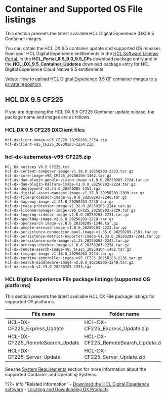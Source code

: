 # Container and Supported OS File listings

This section presents the latest available HCL Digital Experience (DX) 9.5 Container images. 

You can obtain the HCL DX 9.5 container update and supported OS releases from your HCL Digital Experience entitlements in the [HCL Software License Portal](https://hclsoftware.flexnetoperations.com/flexnet/operationsportal/logon.do), in the **HCL_Portal_8.5_9.0_9.5_CFs** download package entry and in the **HCL_DX_9.5_Container_Updates** download package entry for HCL Digital Experience Cloud Native 9.5 entitlements.

Video: [How to upload HCL Digital Experience 9.5 CF container images to a private repository](https://youtu.be/XJONRdpgCuo)

## HCL DX 9.5 CF225

If you are deploying the HCL DX 9.5 CF225 Container update release, the package name and images are as follows.

### HCL DX 9.5 CF225 DXClient files

```shell
hcl-dxclient-image-v95_CF225_20250203-2254.zip
hcl-dxclient-v95_CF225_20250203-2254.zip
```

### hcl-dx-kubernetes-v95-CF225.zip

```shell
HCL DX notices V9.5 CF225.txt
hcl-dx-content-composer-image-v1.38.0_20250203-2223.tar.gz
hcl-dx-core-image-v95_CF225_20250204-1402.tar.gz
hcl-dx-dam-plugin-google-vision-image-v1.0.0_20250203-2224.tar.gz
hcl-dx-dam-plugin-kaltura-image-v1.0.0_20250203-2224.tar.gz
hcl-dx-deployment-v2.34.0_20250205-1351.tgz
hcl-dx-digital-asset-manager-image-v1.37.0_20250203-2300.tar.gz
hcl-dx-file-processor-image-v2.0.0_20250203-2240.tar.gz
hcl-dx-haproxy-image-v1.21.0_20250203-2240.tar.gz
hcl-dx-image-processor-image-v1.38.0_20250203-2244.tar.gz
hcl-dx-license-manager-image-v95_CF225_20250203-2229.tar.gz
hcl-dx-logging-sidecar-image-v1.0.0_20250203-2231.tar.gz
hcl-dx-openldap-image-v2.6.8_20250203-2228.tar.gz
hcl-dx-opensearch-image-v2.0.0_20250205-1249.tar.gz
hcl-dx-people-service-image-v1.0.0_20250203-2223.tar.gz
hcl-dx-persistence-connection-pool-image-v1.35.0_20250203-2301.tar.gz
hcl-dx-persistence-metrics-exporter-image-v1.33.0_20250203-2241.tar.gz
hcl-dx-persistence-node-image-v1.25_20250203-2242.tar.gz
hcl-dx-prereqs-checker-image-v1.0.0_20250203-2234.tar.gz
hcl-dx-remote-search-image-v95_CF225_20250204-1402.tar.gz
hcl-dx-ringapi-image-v1.38.0_20250203-2244.tar.gz
hcl-dx-runtime-controller-image-v95_CF225_20250203-2236.tar.gz
hcl-dx-search-middleware-image-v2.0.0_20250205-1249.tar.gz
hcl-dx-search-v2.23.0_20250205-1353.tgz
```

### HCL Digital Experience File package listings (supported OS platforms)

This section presents the latest available HCL DX File package listings for supported OS platforms.

|File name| Folder name|
|---------|------------|
|HCL-DX-CF225_Express_Update|HCL-DX-CF225_Express_Update.zip|
|HCL-DX-CF225_RemoteSearch_Update|HCL-DX-CF225_RemoteSearch_Update.zip|
|HCL-DX-CF225_Server_Update|HCL-DX-CF225_Server_Update.zip|

See the [System Requirements](../../../get_started/system_requirements/index.md) section for more information about the supported Container and Operating Systems.

<!--

## HCL DX 9.5 CF224

If you are deploying the HCL DX 9.5 CF224 Container update release, the package name and images are as follows.

### HCL DX 9.5 CF224 DXClient files

```shell
hcl-dxclient-image-v95_CF224_20241210-2301.zip
hcl-dxclient-v95_CF224_20241210-2304.zip
```

### hcl-dx-kubernetes-v95-CF224.zip

```shell
HCL DX notices V9.5 CF224.txt
hcl-dx-content-composer-image-v1.37.0_20241210-2230.tar.gz
hcl-dx-core-image-v95_CF224_20241210-2319.tar.gz
hcl-dx-dam-plugin-google-vision-image-v1.0.0_20241210-2232.tar.gz
hcl-dx-dam-plugin-kaltura-image-v1.0.0_20241210-2231.tar.gz
hcl-dx-deployment-v2.33.0_20241216-1627.tgz
hcl-dx-digital-asset-manager-image-v1.36.0_20241210-2303.tar.gz
hcl-dx-file-processor-image-v2.0.0_20241210-2249.tar.gz
hcl-dx-haproxy-image-v1.20.0_20241210-2256.tar.gz
hcl-dx-image-processor-image-v1.37.0_20241210-2258.tar.gz
hcl-dx-license-manager-image-v95_CF224_20241210-2237.tar.gz
hcl-dx-logging-sidecar-image-v1.0.0_20241210-2238.tar.gz
hcl-dx-openldap-image-v1.2.0_20241210-2237.tar.gz
hcl-dx-opensearch-image-v2.0.0_20241213-1938.tar.gz
hcl-dx-persistence-connection-pool-image-v1.34.0_20241210-2254.tar.gz
hcl-dx-persistence-metrics-exporter-image-v1.32.0_20241210-2253.tar.gz
hcl-dx-persistence-node-image-v1.24_20241210-2252.tar.gz
hcl-dx-prereqs-checker-image-v1.0.0_20241210-2243.tar.gz
hcl-dx-remote-search-image-v95_CF224_20241210-2319.tar.gz
hcl-dx-ringapi-image-v1.37.0_20241210-2252.tar.gz
hcl-dx-runtime-controller-image-v95_CF224_20241210-2243.tar.gz
hcl-dx-search-middleware-image-v2.0.0_20241213-1938.tar.gz
hcl-dx-search-v2.22.3_20241216-1628.tgz
```

### HCL Digital Experience File package listings (supported OS platforms)

This section presents the latest available HCL DX File package listings for supported OS platforms.

|File name| Folder name|
|---------|------------|
|HCL-DX-CF224_Express_Update|HCL-DX-CF224_Express_Update.zip|
|HCL-DX-CF224_RemoteSearch_Update|HCL-DX-CF224_RemoteSearch_Update.zip|
|HCL-DX-CF224_Server_Update|HCL-DX-CF224_Server_Update.zip|

See the [System Requirements](../../../get_started/system_requirements/index.md) section for more information about the supported Container and Operating Systems.

<!--
## HCL DX 9.5 CF223

If you are deploying the HCL DX 9.5 CF223 Container update release, the package name and images are as follows.

### HCL DX 9.5 CF223 DXClient files

```shell
hcl-dxclient-image-v95_CF223_20240925-1921.zip
hcl-dxclient-v95_CF223_20240925-1921.zip
```

### hcl-dx-kubernetes-v95-CF223.zip

```shell
HCL DX notices V9.5 CF223.txt
hcl-dx-content-composer-image-v1.36.0_20240925-1856.tar.gz
hcl-dx-core-image-v95_CF223_20240925-1928.tar.gz
hcl-dx-dam-plugin-google-vision-image-v1.0.0_20240925-1857.tar.gz
hcl-dx-dam-plugin-kaltura-image-v1.0.0_20240925-1858.tar.gz
hcl-dx-deployment-v2.32.1_20240926-1415.tgz
hcl-dx-digital-asset-manager-image-v1.35.0_20240925-1915.tar.gz
hcl-dx-file-processor-image-v95_CF223_20240925-1912.tar.gz
hcl-dx-haproxy-image-v1.19.0_20240925-1915.tar.gz
hcl-dx-image-processor-image-v1.36.0_20240925-1909.tar.gz
hcl-dx-license-manager-image-v95_CF223_20240925-1902.tar.gz
hcl-dx-logging-sidecar-image-v1.0.0_20240925-1904.tar.gz
hcl-dx-openldap-image-v1.2.0_20240925-1901.tar.gz
hcl-dx-opensearch-image-v95_CF223_20240925-1904.tar.gz
hcl-dx-persistence-connection-pool-image-v1.33.0_20240925-1908.tar.gz
hcl-dx-persistence-metrics-exporter-image-v1.31.0_20240925-1908.tar.gz
hcl-dx-persistence-node-image-v1.23_20240925-1907.tar.gz
hcl-dx-prereqs-checker-image-v1.0.0_20240925-1904.tar.gz
hcl-dx-remote-search-image-v95_CF223_20240925-1928.tar.gz
hcl-dx-ringapi-image-v1.36.0_20240925-1909.tar.gz
hcl-dx-runtime-controller-image-v95_CF223_20240925-1904.tar.gz
hcl-dx-search-middleware-image-v2.0.0_20240925-0052.tar.gz
hcl-dx-search-v2.21.0_20240925-1916.tgz
```

### HCL Digital Experience File package listings (supported OS platforms)

This section presents the latest available HCL DX File package listings for supported OS platforms.

|File name| Folder name|
|---------|------------|
|HCL-DX-CF223_Express_Update|HCL-DX-CF223_Express_Update.zip|
|HCL-DX-CF223_RemoteSearch_Update|HCL-DX-CF223_RemoteSearch_Update.zip|
|HCL-DX-CF223_Server_Update|HCL-DX-CF223_Server_Update.zip|

See the [System Requirements](../../../get_started/system_requirements/index.md) section for more information about the supported Container and Operating Systems.

<!--
## HCL DX 9.5 CF222

If you are deploying the HCL DX 9.5 CF222 Container update release, the package name and images are as follows.

### HCL DX 9.5 CF222 DXClient files

```shell
hcl-dxclient-image-v95_CF222_20240814-1304.zip
hcl-dxclient-v95_CF222_20240814-1304.zip
```

### hcl-dx-kubernetes-v95-CF222.zip

```shell
HCL DX notices V9.5 CF222.txt
hcl-dx-content-composer-image-v1.35.0_20240814-1243.tar.gz
hcl-dx-core-image-v95_CF222_20240814-1259.tar.gz
hcl-dx-dam-plugin-google-vision-image-v1.0.0_20240814-1244.tar.gz
hcl-dx-dam-plugin-kaltura-image-v1.0.0_20240814-1244.tar.gz
hcl-dx-deployment-v2.31.0_20240815-1439.tgz
hcl-dx-digital-asset-manager-image-v1.34.0_20240814-1301.tar.gz
hcl-dx-haproxy-image-v1.18.0_20240814-1253.tar.gz
hcl-dx-image-processor-image-v1.35.0_20240814-1257.tar.gz
hcl-dx-license-manager-image-v95_CF222_20240814-1248.tar.gz
hcl-dx-logging-sidecar-image-v1.0.0_20240814-1248.tar.gz
hcl-dx-openldap-image-v1.2.0_20240814-1243.tar.gz
hcl-dx-opensearch-image-v95_CF222_20240814-1248.tar.gz
hcl-dx-persistence-connection-pool-image-v1.32.0_20240814-1254.tar.gz
hcl-dx-persistence-metrics-exporter-image-v1.30.0_20240814-1253.tar.gz
hcl-dx-persistence-node-image-v1.22_20240814-1253.tar.gz
hcl-dx-prereqs-checker-image-v1.0.0_20240814-1248.tar.gz
hcl-dx-remote-search-image-v95_CF222_20240814-1259.tar.gz
hcl-dx-ringapi-image-v1.35.0_20240814-1255.tar.gz
hcl-dx-runtime-controller-image-v95_CF222_20240814-1251.tar.gz
hcl-dx-search-middleware-image-v2.0.0_20240812-1317.tar.gz
hcl-dx-search-v2.20.0_20240814-1253.tgz
```

### HCL Digital Experience File package listings (supported OS platforms)

This section presents the latest available HCL DX File package listings for supported OS platforms.

|File name| Folder name|
|---------|------------|
|HCL-DX-CF222_Express_Update|HCL-DX-CF222_Express_Update.zip|
|HCL-DX-CF222_RemoteSearch_Update|HCL-DX-CF222_RemoteSearch_Update.zip|
|HCL-DX-CF222_Server_Update|HCL-DX-CF222_Server_Update.zip|

See the [System Requirements](../../../get_started/system_requirements/index.md) section for more information about the supported Container and Operating Systems.


## HCL DX 9.5 CF221

If you are deploying the HCL DX 9.5 CF221 Container update release, the package name and images are as follows.

### HCL DX 9.5 CF221 DXClient files

```shell
hcl-dxclient-image-v95_CF221_20240708-2022.zip
hcl-dxclient-v95_CF221_20240708-2022.zip
```

### hcl-dx-kubernetes-v95-CF221.zip

```shell
HCL DX notices V9.5 CF221.txt
hcl-dx-content-composer-image-v1.34.0_20240708-1954.tar.gz
hcl-dx-core-image-v95_CF221_20240708-2145.tar.gz
hcl-dx-dam-plugin-google-vision-image-v1.0.0_20240708-1954.tar.gz
hcl-dx-dam-plugin-kaltura-image-v1.0.0_20240708-1950.tar.gz
hcl-dx-deployment-v2.30.0_20240709-2027.tgz
hcl-dx-digital-asset-manager-image-v1.33.0_20240708-2012.tar.gz
hcl-dx-haproxy-image-v1.17.0_20240708-2007.tar.gz
hcl-dx-image-processor-image-v1.34.0_20240708-2015.tar.gz
hcl-dx-license-manager-image-v95_CF221_20240708-1955.tar.gz
hcl-dx-logging-sidecar-image-v1.0.0_20240708-1957.tar.gz
hcl-dx-openldap-image-v1.2.0_20240708-1954.tar.gz
hcl-dx-opensearch-image-v95_CF221_20240708-1958.tar.gz
hcl-dx-persistence-connection-pool-image-v1.31.0_20240708-2006.tar.gz
hcl-dx-persistence-metrics-exporter-image-v1.29.0_20240708-2013.tar.gz
hcl-dx-persistence-node-image-v1.21_20240708-2004.tar.gz
hcl-dx-prereqs-checker-image-v1.0.0_20240708-2010.tar.gz
hcl-dx-remote-search-image-v95_CF221_20240708-2145.tar.gz
hcl-dx-ringapi-image-v1.34.0_20240708-2002.tar.gz
hcl-dx-runtime-controller-image-v95_CF221_20240708-2006.tar.gz
hcl-dx-search-middleware-image-v2.0.0_20240708-0052.tar.gz
hcl-dx-search-v2.19.0_20240708-2015.tgz
```

### HCL Digital Experience File package listings (supported OS platforms)

This section presents the latest available HCL DX File package listings for supported OS platforms.

|File name| Folder name|
|---------|------------|
|HCL-DX-CF221_Express_Update|HCL-DX-CF221_Express_Update.zip|
|HCL-DX-CF221_RemoteSearch_Update|HCL-DX-CF221_RemoteSearch_Update.zip|
|HCL-DX-CF221_Server_Update|HCL-DX-CF221_Server_Update.zip|

See the [System Requirements](../../../get_started/system_requirements/index.md) section for more information about the supported Container and Operating Systems.

## HCL DX 9.5 CF220

If you are deploying the HCL DX 9.5 CF220 Container update release, the package name and images are as follows.

### HCL DX 9.5 CF220 DXClient files

```shell
hcl-dxclient-image-v95_CF220_20240522-1932.zip
hcl-dxclient-v95_CF220_20240522-1932.zip
```

### hcl-dx-kubernetes-v95-CF220.zip

```shell
HCL DX notices V9.5 CF220.txt
hcl-dx-content-composer-image-v1.33.0_20240522-1908.tar.gz
hcl-dx-core-image-v95_CF220_20240522-1918.tar.gz
hcl-dx-dam-plugin-google-vision-image-v1.0.0_20240522-1910.tar.gz
hcl-dx-dam-plugin-kaltura-image-v1.0.0_20240522-1910.tar.gz
hcl-dx-deployment-v2.29.0_20240524-1235.tgz
hcl-dx-digital-asset-manager-image-v1.32.0_20240522-1929.tar.gz
hcl-dx-haproxy-image-v1.16.0_20240522-1924.tar.gz
hcl-dx-image-processor-image-v1.33.0_20240522-1923.tar.gz
hcl-dx-license-manager-image-v95_CF220_20240522-1913.tar.gz
hcl-dx-logging-sidecar-image-v1.0.0_20240522-1914.tar.gz
hcl-dx-openldap-image-v1.2.0_20240522-1908.tar.gz
hcl-dx-opensearch-image-v95_CF220_20240522-1914.tar.gz
hcl-dx-persistence-connection-pool-image-v1.29.0_20240521-2135.tar.gz
hcl-dx-persistence-metrics-exporter-image-v1.28.0_20240522-1921.tar.gz
hcl-dx-persistence-node-image-v1.20_20240522-1917.tar.gz
hcl-dx-prereqs-checker-image-v1.0.0_20240522-1914.tar.gz
hcl-dx-remote-search-image-v95_CF220_20240522-1918.tar.gz
hcl-dx-ringapi-image-v1.33.0_20240522-1919.tar.gz
hcl-dx-runtime-controller-image-v95_CF220_20240522-1915.tar.gz
hcl-dx-search-middleware-image-v2.0.0_20240521-1546.tar.gz
hcl-dx-search-v2.18.0_20240522-1923.tgz
```

### HCL Digital Experience File package listings (supported OS platforms)

This section presents the latest available HCL DX File package listings for supported OS platforms.

|File name| Folder name|
|---------|------------|
|HCL-DX-CF220_Express_Update|HCL-DX-CF220_Express_Update.zip|
|HCL-DX-CF220_RemoteSearch_Update|HCL-DX-CF220_RemoteSearch_Update.zip|
|HCL-DX-CF220_Server_Update|HCL-DX-CF220_Server_Update.zip|

See the [System Requirements](../../../get_started/system_requirements/index.md) section for more information about the supported Container and Operating Systems.


## HCL DX 9.5 CF219

If you are deploying the HCL DX 9.5 CF219 Container update release, the package name and images are as follows.

### HCL DX 9.5 CF219 DXClient files

```shell
hcl-dxclient-image-v95_CF219_20240409-1537.zip
hcl-dxclient-v95_CF219_20240409-1537.zip
```

### hcl-dx-kubernetes-v95-CF219.zip

```shell
HCL DX notices V9.5 CF219.txt
hcl-dx-content-composer-image-v1.32.0_20240409-1514.tar.gz
hcl-dx-core-image-v95_CF219_20240409-1535.tar.gz
hcl-dx-dam-plugin-google-vision-image-v0.1.0_20240409-1516.tar.gz
hcl-dx-dam-plugin-kaltura-image-v0.1.0_20240409-1521.tar.gz
hcl-dx-deployment-v2.28.0_20240411-1703.tgz
hcl-dx-digital-asset-manager-image-v1.31.0_20240409-1541.tar.gz
hcl-dx-haproxy-image-v1.15.0_20240409-1529.tar.gz
hcl-dx-image-processor-image-v1.32.0_20240409-1533.tar.gz
hcl-dx-license-manager-image-v95_CF219_20240409-1524.tar.gz
hcl-dx-logging-sidecar-image-v1.0.0_20240409-1526.tar.gz
hcl-dx-openldap-image-v1.2.0_20240409-1522.tar.gz
hcl-dx-persistence-connection-pool-image-v1.29.0_20240409-2135.tar.gz
hcl-dx-persistence-metrics-exporter-image-v1.27.0_20240409-2135.tar.gz
hcl-dx-persistence-node-image-v1.19_20240409-2133.tar.gz
hcl-dx-prereqs-checker-image-v1.0.0_20240409-1526.tar.gz
hcl-dx-remote-search-image-v95_CF219_20240409-1535.tar.gz
hcl-dx-ringapi-image-v1.32.0_20240409-1539.tar.gz
hcl-dx-runtime-controller-image-v95_CF219_20240409-1526.tar.gz
```

### HCL Digital Experience File package listings (supported OS platforms)

This section presents the latest available HCL DX File package listings for supported OS platforms.

|File name| Folder name|
|---------|------------|
|HCL-DX-CF219_Express_Update|HCL-DX-CF219_Express_Update.zip|
|HCL-DX-CF219_RemoteSearch_Update|HCL-DX-CF219_RemoteSearch_Update.zip|
|HCL-DX-CF219_Server_Update|HCL-DX-CF219_Server_Update.zip|

See the [System Requirements](../../../get_started/system_requirements/index.md) section for more information about the supported Container and Operating Systems.

## HCL DX 9.5 CF218

If you are deploying the HCL DX 9.5 CF218 Container update release, the package name and images are as follows.

### HCL DX 9.5 CF218 DXClient files

```shell
hcl-dxclient-image-v95_CF218_20240226-1633.zip
hcl-dxclient-v95_CF218_20240226-1633.zip
```

### hcl-dx-kubernetes-v95-CF218.zip

```shell
HCL DX notices V9.5 CF218.txt
hcl-dx-content-composer-image-v1.31.0_20240226-1612.tar.gz
hcl-dx-core-image-v95_CF218_20240226-1632.tar.gz
hcl-dx-dam-plugin-google-vision-image-v0.1.0_20240226-1613.tar.gz
hcl-dx-dam-plugin-kaltura-image-v0.1.0_20240226-1613.tar.gz
hcl-dx-deployment-v2.27.0_20240227-0112.tgz
hcl-dx-digital-asset-manager-image-v1.30.0_20240226-1629.tar.gz
hcl-dx-experience-api-sample-ui-v0.2.0.20240226-1618.zip
hcl-dx-haproxy-image-v1.14.0_20240226-1619.tar.gz
hcl-dx-image-processor-image-v1.31.0_20240226-1623.tar.gz
hcl-dx-license-manager-image-v95_CF218_20240226-1617.tar.gz
hcl-dx-logging-sidecar-image-v1.0.0_20240226-1618.tar.gz
hcl-dx-openldap-image-v1.2.0_20240226-1613.tar.gz
hcl-dx-persistence-connection-pool-image-v1.29.0_20240227-2135.tar.gz
hcl-dx-persistence-metrics-exporter-image-v1.27.0_20240227-2135.tar.gz
hcl-dx-persistence-node-image-v1.19_20240227-2133.tar.gz
hcl-dx-prereqs-checker-image-v1.0.0_20240226-1618.tar.gz
hcl-dx-remote-search-image-v95_CF218_20240226-1632.tar.gz
hcl-dx-ringapi-image-v1.31.0_20240226-1627.tar.gz
hcl-dx-runtime-controller-image-v95_CF218_20240226-1619.tar.gz
```

### HCL Digital Experience File package listings (supported OS platforms)

This section presents the latest available HCL DX File package listings for supported OS platforms.

|File name| Folder name|
|---------|------------|
|HCL-DX-CF218_Express_Update|HCL-DX-CF218_Express_Update.zip|
|HCL-DX-CF218_RemoteSearch_Update|HCL-DX-CF218_RemoteSearch_Update.zip|
|HCL-DX-CF218_Server_Update|HCL-DX-CF218_Server_Update.zip|

See the [System Requirements](../../../get_started/system_requirements/index.md) section for more information about the supported Container and Operating Systems.



## HCL DX 9.5 CF217

If you are deploying the HCL DX 9.5 CF217 Container update release, the package name and images are as follows.

### HCL DX 9.5 CF217 DXClient files

```shell
hcl-dxclient-image-v95_CF217_20240118-0009.zip
hcl-dxclient-v95_CF217_20240118-0010.zip
```

### hcl-dx-kubernetes-v95-CF217.zip

```shell
HCL DX notices V9.5 CF217.txt
hcl-dx-content-composer-image-v1.30.0_20240117-2348.tar.gz
hcl-dx-core-image-v95_CF217_20240117-2359.tar.gz
hcl-dx-dam-plugin-google-vision-image-v0.1.0_20240117-2350.tar.gz
hcl-dx-dam-plugin-kaltura-image-v0.1.0_20240117-2349.tar.gz
hcl-dx-deployment-v2.26.0_20240123-1320.tgz
hcl-dx-digital-asset-manager-image-v1.29.0_20240118-0006.tar.gz
hcl-dx-experience-api-sample-ui-v0.2.0.20240117-2355.zip
hcl-dx-haproxy-image-v1.13.0_20240118-0002.tar.gz
hcl-dx-image-processor-image-v1.30.0_20240118-0002.tar.gz
hcl-dx-license-manager-image-v95_CF217_20240117-2354.tar.gz
hcl-dx-logging-sidecar-image-v1.0.0_20240117-2354.tar.gz
hcl-dx-openldap-image-v1.2.0_20240117-2348.tar.gz
hcl-dx-persistence-connection-pool-image-v1.29.0_20240118-2135.tar.gz
hcl-dx-persistence-metrics-exporter-image-v1.27.0_20240118-2135.tar.gz
hcl-dx-persistence-node-image-v1.19_20240118-2133.tar.gz
hcl-dx-prereqs-checker-image-v1.0.0_20240117-2354.tar.gz
hcl-dx-remote-search-image-v95_CF217_20240117-2359.tar.gz
hcl-dx-ringapi-image-v1.30.0_20240117-2357.tar.gz
hcl-dx-runtime-controller-image-v95_CF217_20240117-2354.tar.gz
```

### HCL Digital Experience File package listings (supported OS platforms)

This section presents the latest available HCL DX File package listings for supported OS platforms.

|File name| Folder name|
|---------|------------|
|HCL-DX-CF217_Express_Update|HCL-DX-CF217_Express_Update.zip|
|HCL-DX-CF217_RemoteSearch_Update|HCL-DX-CF217_RemoteSearch_Update.zip|
|HCL-DX-CF217_Server_Update|HCL-DX-CF217_Server_Update.zip|

See the [System Requirements](../../../get_started/system_requirements/index.md) section for more information about the supported Container and Operating Systems.


## HCL DX 9.5 CF216

If you are deploying the HCL DX 9.5 CF216 Container update release, the package name and images are as follows.

### HCL DX 9.5 CF216 DXClient files

```shell
hcl-dxclient-image-v95_CF216_20231114-2151.zip
hcl-dxclient-v95_CF216_20231114-2151.zip
```

### hcl-dx-kubernetes-v95-CF216.zip

```shell
HCL DX notices V9.5 CF216.txt
hcl-dx-content-composer-image-v1.29.0_20231114-2121.tar.gz
hcl-dx-core-image-v95_CF216_20231114-2130.tar.gz
hcl-dx-dam-plugin-google-vision-image-v0.1.0_20231114-2123.tar.gz
hcl-dx-dam-plugin-kaltura-image-v0.1.0_20231114-2122.tar.gz
hcl-dx-deployment-v2.25.0_20231115-1912.tgz
hcl-dx-digital-asset-manager-image-v1.28.0_20231114-2142.tar.gz
hcl-dx-experience-api-sample-ui-v0.2.0.20231114-2130.zip
hcl-dx-haproxy-image-v1.12.0_20231114-2137.tar.gz
hcl-dx-image-processor-image-v1.29.0_20231114-2136.tar.gz
hcl-dx-license-manager-image-v95_CF216_20231114-2128.tar.gz
hcl-dx-logging-sidecar-image-v1.0.0_20231114-2129.tar.gz
hcl-dx-openldap-image-v1.2.0_20231114-2128.tar.gz
hcl-dx-persistence-connection-pool-image-v1.29.0_20231114-2135.tar.gz
hcl-dx-persistence-metrics-exporter-image-v1.27.0_20231114-2135.tar.gz
hcl-dx-persistence-node-image-v1.19_20231114-2133.tar.gz
hcl-dx-prereqs-checker-image-v1.0.0_20231114-2129.tar.gz
hcl-dx-remote-search-image-v95_CF216_20231114-2130.tar.gz
hcl-dx-ringapi-image-v1.29.0_20231114-2132.tar.gz
hcl-dx-runtime-controller-image-v95_CF216_20231114-2129.tar.gz
```

### HCL Digital Experience File package listings (supported OS platforms)

|File name| Folder name|
|---------|------------|
|HCL-DX-CF216_Express_Update|HCL-DX-CF216_Express_Update.zip|
|HCL-DX-CF216_RemoteSearch_Update|HCL-DX-CF216_RemoteSearch_Update.zip|
|HCL-DX-CF216_Server_Update|HCL-DX-CF216_Server_Update.zip|


## HCL DX 9.5 CF215

If you are deploying the HCL DX 9.5 CF215 Container update release, the package name and images are as follows.

### HCL DX 9.5 CF215 DXClient files

```shell
hcl-dxclient-image-v95_CF215_20231004-1332.zip
hcl-dxclient-v95_CF215_20231004-1332.zip
```

### hcl-dx-kubernetes-v95-CF215.zip

```shell
HCL DX notices V9.5 CF215.txt
hcl-dx-content-composer-image-v1.28.0_20231004-1314.tar.gz
hcl-dx-core-image-v95_CF215_20231004-1322.tar.gz
hcl-dx-dam-plugin-google-vision-image-v0.1.0_20231004-1315.tar.gz
hcl-dx-dam-plugin-kaltura-image-v0.1.0_20231004-1315.tar.gz
hcl-dx-deployment-v2.23.1_20231004-2130.tgz
hcl-dx-digital-asset-manager-image-v1.27.0_20231004-1334.tar.gz
hcl-dx-experience-api-sample-ui-v0.2.0.20231004-1323.zip
hcl-dx-haproxy-image-v1.11.0_20231004-1321.tar.gz
hcl-dx-image-processor-image-v1.28.0_20231004-1323.tar.gz
hcl-dx-license-manager-image-v95_CF215_20231004-1319.tar.gz
hcl-dx-logging-sidecar-image-v1.0.0_20231004-1319.tar.gz
hcl-dx-openldap-image-v1.2.0_20231004-1314.tar.gz
hcl-dx-persistence-connection-pool-image-v1.28.0_20231004-1327.tar.gz
hcl-dx-persistence-metrics-exporter-image-v1.26.0_20231004-1330.tar.gz
hcl-dx-persistence-node-image-v1.18_20231004-1330.tar.gz
hcl-dx-prereqs-checker-image-v1.0.0_20231004-1320.tar.gz
hcl-dx-remote-search-image-v95_CF215_20231004-1322.tar.gz
hcl-dx-ringapi-image-v1.28.0_20231004-1325.tar.gz
hcl-dx-runtime-controller-image-v95_CF215_20231004-1320.tar.gz
```

### HCL Digital Experience File package listings (supported OS platforms)

|File name| Folder name|
|---------|------------|
|HCL-DX-CF215_Express_Update|HCL-DX-CF215_Express_Update.zip|
|HCL-DX-CF215_RemoteSearch_Update|HCL-DX-CF215_RemoteSearch_Update.zip|
|HCL-DX-CF215_Server_Update|HCL-DX-CF215_Server_Update.zip|


## HCL DX 9.5 CF214

If you are deploying the HCL DX 9.5 CF214 Container update release, the package name and images are as follows.

### HCL DX 9.5 CF214 DXClient files

```shell
hcl-dxclient-image-v95_CF214_20230814-1528.zip
hcl-dxclient-v95_CF214_20230814-1528.zip
```

### hcl-dx-kubernetes-v95-CF214.zip

```shell
HCL DX notices V9.5 CF214.txt
hcl-dx-content-composer-image-v1.27.0_20230814-1508.tar.gz
hcl-dx-core-image-v95_CF214_20230814-1518.tar.gz
hcl-dx-dam-plugin-google-vision-image-v0.1.0_20230814-1510.tar.gz
hcl-dx-dam-plugin-kaltura-image-v0.1.0_20230814-1510.tar.gz
hcl-dx-deployment-v2.22.0_20230815-1742.tgz
hcl-dx-digital-asset-manager-image-v1.26.0_20230814-1526.tar.gz
hcl-dx-experience-api-sample-ui-v0.2.0.20230814-1524.zip
hcl-dx-haproxy-image-v1.10.0_20230814-1519.tar.gz
hcl-dx-image-processor-image-v1.27.0_20230814-1520.tar.gz
hcl-dx-license-manager-image-v95_CF214_20230814-1514.tar.gz
hcl-dx-logging-sidecar-image-v1.0.0_20230814-1515.tar.gz
hcl-dx-openldap-image-v1.2.0_20230814-1513.tar.gz
hcl-dx-persistence-connection-pool-image-v1.27.0_20230814-1521.tar.gz
hcl-dx-persistence-metrics-exporter-image-v1.25.0_20230814-1521.tar.gz
hcl-dx-persistence-node-image-v1.17_20230814-1522.tar.gz
hcl-dx-prereqs-checker-image-v1.0.0_20230814-1516.tar.gz
hcl-dx-remote-search-image-v95_CF214_20230814-1518.tar.gz
hcl-dx-ringapi-image-v1.27.0_20230814-1525.tar.gz
hcl-dx-runtime-controller-image-v95_CF214_20230814-1517.tar.gz
```

### HCL Digital Experience File package listings (supported OS platforms)

|File name| Folder name|
|---------|------------|
|HCL-DX-CF214_Express_Update|HCL-DX-CF214_Express_Update.zip|
|HCL-DX-CF214_RemoteSearch_Update|HCL-DX-CF214_RemoteSearch_Update.zip|
|HCL-DX-CF214_Server_Update|HCL-DX-CF214_Server_Update.zip|


## HCL DX 9.5 CF213

If you are deploying the HCL DX 9.5 CF213 Container update release, the package name and images are as follows.

### HCL DX 9.5 CF213 DXClient files

```shell
hcl-dxclient-image-v95_CF213_20230707-1526.zip
hcl-dxclient-v95_CF213_20230707-1526.zip
```

### hcl-dx-kubernetes-v95-CF213.zip

```shell
HCL DX notices V9.5 CF213.txt
hcl-dx-content-composer-image-v1.26.0_20230707-1509.tar.gz
hcl-dx-core-image-v95_CF213_20230707-1519.tar.gz
hcl-dx-dam-plugin-google-vision-image-v0.1.0_20230707-1510.tar.gz
hcl-dx-dam-plugin-kaltura-image-v0.1.0_20230707-1510.tar.gz
hcl-dx-deployment-v2.21.0_20230710-1422.tgz
hcl-dx-digital-asset-manager-image-v1.25.0_20230707-1523.tar.gz
hcl-dx-experience-api-sample-ui-v0.2.0.20230707-1525.zip
hcl-dx-haproxy-image-v1.9.0_20230707-1517.tar.gz
hcl-dx-image-processor-image-v1.26.0_20230707-1518.tar.gz
hcl-dx-license-manager-image-v95_CF213_20230707-1514.tar.gz
hcl-dx-logging-sidecar-image-v1.0.0_20230707-1515.tar.gz
hcl-dx-openldap-image-v1.2.0_20230707-1511.tar.gz
hcl-dx-persistence-connection-pool-image-v1.26.0_20230707-1520.tar.gz
hcl-dx-persistence-metrics-exporter-image-v1.24.0_20230707-1525.tar.gz
hcl-dx-persistence-node-image-v1.16_20230707-1525.tar.gz
hcl-dx-prereqs-checker-image-v1.0.0_20230707-1515.tar.gz
hcl-dx-remote-search-image-v95_CF213_20230707-1519.tar.gz
hcl-dx-ringapi-image-v1.26.0_20230707-1527.tar.gz
hcl-dx-runtime-controller-image-v95_CF213_20230707-1515.tar.gz
```

### HCL Digital Experience File package listings (supported OS platforms)

|File name| Folder name|
|---------|------------|
|HCL-DX-CF213_Express_Update|HCL-DX-CF213_Express_Update.zip|
|HCL-DX-CF213_RemoteSearch_Update|HCL-DX-CF213_RemoteSearch_Update.zip|
|HCL-DX-CF213_Server_Update|HCL-DX-CF213_Server_Update.zip|


## HCL DX 9.5 CF212

If you are deploying the HCL DX 9.5 CF212 Container update release, the package name and images are as follows.

### HCL DX 9.5 CF212 DXClient files

```shell
hcl-dxclient-image-v95_CF212_20230525-1308.zip
hcl-dxclient-v95_CF212_20230525-1308.zip
```

### hcl-dx-kubernetes-v95-CF212.zip

```shell
HCL DX notices V9.5 CF212.txt
hcl-dx-content-composer-image-v1.25.0_20230525-1252.tar.gz
hcl-dx-core-image-v95_CF212_20230525-1253.tar.gz
hcl-dx-dam-plugin-google-vision-image-v0.1.0_20230525-1253.tar.gz
hcl-dx-dam-plugin-kaltura-image-v0.1.0_20230525-1253.tar.gz
hcl-dx-deployment-v2.20.0_20230525-2036.tgz
hcl-dx-digital-asset-manager-image-v1.24.0_20230525-1300.tar.gz
hcl-dx-experience-api-sample-ui-v0.2.0.20230525-1305.zip
hcl-dx-haproxy-image-v1.8.0_20230525-1256.tar.gz
hcl-dx-image-processor-image-v1.25.0_20230525-1257.tar.gz
hcl-dx-license-manager-image-v95_CF212_20230525-1252.tar.gz
hcl-dx-logging-sidecar-image-v1.0.0_20230525-1255.tar.gz
hcl-dx-openldap-image-v1.2.0_20230525-1252.tar.gz
hcl-dx-persistence-connection-pool-image-v1.25.0_20230525-1346.tar.gz
hcl-dx-persistence-metrics-exporter-image-v1.23.0_20230525-1306.tar.gz
hcl-dx-persistence-node-image-v1.15_20230525-1346.tar.gz
hcl-dx-prereqs-checker-image-v1.0.0_20230525-1255.tar.gz
hcl-dx-remote-search-image-v95_CF212_20230525-1253.tar.gz
hcl-dx-ringapi-image-v1.25.0_20230525-1307.tar.gz
hcl-dx-runtime-controller-image-v95_CF212_20230525-1256.tar.gz
```

### HCL Digital Experience File package listings (supported OS platforms)

|File name| Folder name|
|---------|------------|
|HCL-DX-CF212_Express_Update|HCL-DX-CF212_Express_Update.zip|
|HCL-DX-CF212_RemoteSearch_Update|HCL-DX-CF212_RemoteSearch_Update.zip|
|HCL-DX-CF212_Server_Update|HCL-DX-CF212_Server_Update.zip|


## HCL DX 9.5 CF211

If you are deploying the HCL DX 9.5 CF211 Container update release, the package name and images are as follows.

### HCL DX 9.5 CF211 DXClient files

```shell
hcl-dxclient-image-v95_CF211_20230406-1814.zip
hcl-dxclient-v95_CF211_20230406-1814.zip
```

### hcl-dx-kubernetes-v95-CF211.zip

```shell
HCL DX notices V9.5 CF211.txt
hcl-dx-content-composer-image-v1.24.0_20230406-1758.tar.gz
hcl-dx-core-image-v95_CF211_20230406-1759.tar.gz
hcl-dx-dam-plugin-google-vision-image-v0.1.0_20230406-1759.tar.gz
hcl-dx-dam-plugin-kaltura-image-v0.1.0_20230406-1759.tar.gz
hcl-dx-deployment-v2.19.0_20230410-1431.tgz
hcl-dx-digital-asset-manager-image-v1.23.0_20230406-1807.tar.gz
hcl-dx-experience-api-sample-ui-v0.2.0.20230406-1809.zip
hcl-dx-haproxy-image-v1.7.0_20230406-1804.tar.gz
hcl-dx-image-processor-image-v1.24.0_20230406-1804.tar.gz
hcl-dx-license-manager-image-v95_CF211_20230406-1758.tar.gz
hcl-dx-logging-sidecar-image-v1.0.0_20230406-1758.tar.gz
hcl-dx-openldap-image-v1.2.0_20230406-1813.tar.gz
hcl-dx-persistence-connection-pool-image-v1.24.0_20230406-1812.tar.gz
hcl-dx-persistence-metrics-exporter-image-v1.22.0_20230406-1812.tar.gz
hcl-dx-persistence-node-image-v1.14_20230406-1811.tar.gz
hcl-dx-prereqs-checker-image-v1.0.0_20230406-1800.tar.gz
hcl-dx-remote-search-image-v95_CF211_20230406-1759.tar.gz
hcl-dx-ringapi-image-v1.24.0_20230406-1810.tar.gz
hcl-dx-runtime-controller-image-v95_CF211_20230406-1800.tar.gz
```

### HCL Digital Experience File package listings (supported OS platforms)

|File name| Folder name|
|---------|------------|
|HCL-DX-CF211_Express_Update|HCL-DX-CF211_Express_Update.zip|
|HCL-DX-CF211_RemoteSearch_Update|HCL-DX-CF211_RemoteSearch_Update.zip|
|HCL-DX-CF211_Server_Update|HCL-DX-CF211_Server_Update.zip|


## HCL DX 9.5 CF210

If you are deploying the HCL DX 9.5 CF210 Container update release, the package name and images are as follows.

### HCL DX 9.5 CF210 DXClient files

```shell
hcl-dxclient-image-v95_CF210_20230307-1921.zip
hcl-dxclient-v95_CF210_20230307-1920.zip
```

### hcl-dx-kubernetes-v95-CF210.zip

```shell
HCL DX notices V9.5 CF210.txt
hcl-dx-content-composer-image-v1.23.0_20230307-1654.tar.gz
hcl-dx-core-image-v95_CF210_20230307-1922.tar.gz
hcl-dx-dam-plugin-google-vision-image-v0.1.0_20230307-1903.tar.gz
hcl-dx-dam-plugin-kaltura-image-v0.1.0_20230307-1903.tar.gz
hcl-dx-deployment-v2.13.0_20230310-1530.tgz
hcl-dx-digital-asset-manager-image-v1.22.0_20230307-1917.tar.gz
hcl-dx-experience-api-sample-ui-v0.2.0.20230302-2003.zip
hcl-dx-haproxy-image-v1.6.0_20230307-1910.tar.gz
hcl-dx-image-processor-image-v1.23.0_20230307-1913.tar.gz
hcl-dx-license-manager-image-v95_CF210_20230307-1904.tar.gz
hcl-dx-logging-sidecar-image-v1.0.0_20230307-1907.tar.gz
hcl-dx-openldap-image-v1.2.0_20230307-1902.tar.gz
hcl-dx-persistence-connection-pool-image-v1.23.0_20230307-1916.tar.gz
hcl-dx-persistence-metrics-exporter-image-v1.21.0_20230307-1916.tar.gz
hcl-dx-persistence-node-image-v1.13_20230307-1918.tar.gz
hcl-dx-prereqs-checker-image-v1.0.0_20230307-1907.tar.gz
hcl-dx-remote-search-image-v95_CF210_20230307-1922.tar.gz
hcl-dx-ringapi-image-v1.23.0_20230307-1921.tar.gz
hcl-dx-runtime-controller-image-v95_CF210_20230307-1910.tar.gz
```

### HCL Digital Experience File package listings (supported OS platforms)

|File name| Folder name|
|---------|------------|
|HCL-DX-CF210_Express_Update|HCL-DX-CF210_Express_Update.zip|
|HCL-DX-CF210_RemoteSearch_Update|HCL-DX-CF210_RemoteSearch_Update.zip|
|HCL-DX-CF210_Server_Update|HCL-DX-CF210_Server_Update.zip|

## HCL DX 9.5 CF209

If you are deploying the HCL DX 9.5 CF209 Container update release, the package name and images are as follows.

### HCL DX 9.5 CF209 DXClient files

```shell
hcl-dxclient-image-v95_CF209_20230119-2232.zip
hcl-dxclient-v95_cf209_20230119-2228.zip
```

### hcl-dx-kubernetes-v95-CF209.zip

```shell
HCL DX notices V9.5 CF209.txt
hcl-dx-content-composer-image-v1.22.0_20230119-2151.tar.gz
hcl-dx-core-image-v95_CF209_20230119-2225.tar.gz
hcl-dx-dam-plugin-google-vision-image-v0.1.0_20230119-2152.tar.gz
hcl-dx-dam-plugin-kaltura-image-v0.1.0_20230119-2152.tar.gz
hcl-dx-deployment-v2.12.0_20230123-1623.tgz
hcl-dx-design-studio-image-v0.12.0_20230119-2221.tar.gz
hcl-dx-digital-asset-manager-image-v1.21.0_20230119-2229.tar.gz
hcl-dx-experience-api-sample-ui-v0.2.0.20230119-2221.zip
hcl-dx-haproxy-image-v1.5.0_20230119-2219.tar.gz
hcl-dx-image-processor-image-v1.22.0_20230119-2220.tar.gz
hcl-dx-license-manager-image-v95_CF209_20230119-2155.tar.gz
hcl-dx-logging-sidecar-image-v1.0.0_20230119-2155.tar.gz
hcl-dx-openldap-image-v1.2.0_20230119-2153.tar.gz
hcl-dx-persistence-connection-pool-image-v1.22.0_20230119-2226.tar.gz
hcl-dx-persistence-metrics-exporter-image-v1.20.0_20230119-2225.tar.gz
hcl-dx-persistence-node-image-v1.12_20230119-2223.tar.gz
hcl-dx-prereqs-checker-image-v1.0.0_20230119-2156.tar.gz
hcl-dx-remote-search-image-v95_CF209_20230119-2225.tar.gz
hcl-dx-ringapi-image-v1.22.0_20230119-2223.tar.gz
hcl-dx-runtime-controller-image-v95_CF209_20230119-2159.tar.gz
```

### HCL Digital Experience File package listings (supported OS platforms)

|File name| Folder name|
|---------|------------|
|HCL-DX-CF209_Express_Update|HCL-DX-CF209_Express_Update.zip|
|HCL-DX-CF209_RemoteSearch_Update|HCL-DX-CF209_RemoteSearch_Update.zip|
|HCL-DX-CF209_Server_Update|HCL-DX-CF209_Server_Update.zip|

## HCL DX 9.5 CF208

If you are deploying the HCL DX 9.5 CF208 Container update release, the package name and images are as follows.

### HCL DX 9.5 CF208 DXClient files

```shell
hcl-dxclient-image-v95_CF208_20221208-2242.zip
hcl-dxclient-v95_CF208_20221208-2242.zip
```

### hcl-dx-kubernetes-v95-CF208.zip

```shell
hcl DX notices V9.5 CF208.txt
hcl-dx-content-composer-image-v1.21.0_20221208-2224.tar.gz
hcl-dx-core-image-v95_CF208_20221208-2224.tar.gz
hcl-dx-dam-plugin-google-vision-image-v0.1.0_20221208-2225.tar.gz
hcl-dx-dam-plugin-kaltura-image-v0.1.0_20221208-2225.tar.gz
hcl-dx-deployment-v2.11.2_20221209-1526.tgz
hcl-dx-design-studio-image-v0.12.0_20221208-2233.tar.gz
hcl-dx-digital-asset-manager-image-v1.20.0_20221208-2234.tar.gz
hcl-dx-experience-api-sample-ui-v0.2.0.20221208-2237.zip
hcl-dx-haproxy-image-v1.4.0_20221208-2240.tar.gz
hcl-dx-image-processor-image-v1.21.0_20221208-2229.tar.gz
hcl-dx-license-manager-image-v95_CF208_20221208-2224.tar.gz
hcl-dx-logging-sidecar-image-v1.0.0_20221208-2227.tar.gz
hcl-dx-openldap-image-v1.2.0_20221208-2224.tar.gz
hcl-dx-persistence-connection-pool-image-v1.21.0_20221208-2237.tar.gz
hcl-dx-persistence-metrics-exporter-image-v1.19.0_20221208-2237.tar.gz
hcl-dx-persistence-node-image-v1.11_20221208-2238.tar.gz
hcl-dx-prereqs-checker-image-v0.1.0_20221208-2227.tar.gz
hcl-dx-remote-search-image-v95_CF208_20221208-2224.tar.gz
hcl-dx-ringapi-image-v1.21.0_20221208-2240.tar.gz
hcl-dx-runtime-controller-image-v95_CF208_20221208-2228.tar.gz
```

### HCL Digital Experience File package listings (supported OS platforms)

If you are deploying the HCL DX 9.5 CF208 release to supported OS platforms, the file package names are as follows.

|File name| Folder name|
|---------|------------|
|HCL_DX_CF208 Express_Update| HCL-DX-CF208_Express_Update.zip|
|HCL_DX_CF208_RemoteSearch_Update| HCL-DX-CF208_RemoteSearch_Update.zip|
|HCL_DX_CF208_Server_Update| HCL-DX-CF208_Server_Update.zip|

## HCL DX 9.5 CF207

If you are deploying the HCL DX 9.5 CF207 release, the package name and images are as follows.

### HCL DX 9.5 CF207 DXClient files

```shell
hcl-dxclient-image-v95_CF2067_20221014-1618.zip
hcl-dxclient-v95_CF207_20221014-1614.zip
```

### hcl-dx-kubernetes-v95-CF207.zip

```shell
hcl DX notices V9.5 CF207.txt
hcl-dx-content-composer-image-v1.20.0_20221014-1558.tar.gz
hcl-dx-core-image-v95_CF207_20221014-1607.tar.gz
hcl-dx-dam-plugin-google-vision-image-v0.1.0_20221014-1559.tar.gz
hcl-dx-dam-plugin-kaltura-image-v0.1.0_20221014-1600.tar.gz
hcl-dx-deployment-v2.10.0_20221017-1419.tgz
hcl-dx-design-studio-image-v0.12.0_20221014-1613.tar.gz
hcl-dx-digital-asset-manager-image-v1.19.0_20221014-1611.tar.gz
hcl-dx-experience-api-sample-ui-v0.2.0.20221014-1613.zip
hcl-dx-haproxy-image-v1.3.0_20221014-1605.tar.gz
hcl-dx-image-processor-image-v1.20.0_20221014-1606.tar.gz
hcl-dx-license-manager-image-v95_CF207_20221014-1601.tar.gz
hcl-dx-logging-sidecar-image-v1.0.0_20221014-1603.tar.gz
hcl-dx-openldap-image-v1.2.0_20221014-1601.tar.gz
hcl-dx-persistence-connection-pool-image-v1.20.0_20221014-1612.tar.gz
hcl-dx-persistence-metrics-exporter-image-v1.18.0_20221014-1612.tar.gz
hcl-dx-persistence-node-image-v1.10_20221014-1612.tar.gz
hcl-dx-remote-search-image-v95_CF207_20221014-1607.tar.gz
hcl-dx-ringapi-image-v1.20.0_20221014-1614.tar.gz
hcl-dx-runtime-controller-image-v95_CF207_20221014-1603.tar.gz
```

## HCL DX 9.5 CF206

If you are deploying the HCL DX 9.5 CF206 release, the package name and images are as follows.

### HCL DX 9.5 CF206 DXClient files

```shell
hcl-dxclient-image-v95_CF206_20220908-1249.zip
hcl-dxclient-v95_CF206_20220908-1248.zip
```

### hcl-dx-kubernetes-v95-CF206.zip

```shell
hcl DX notices V9.5 CF206.txt
hcl-dx-content-composer-image-v1.19.0_20220908-1228.tar.gz
hcl-dx-core-image-v95_CF206_20220908-1237.tar.gz
hcl-dx-dam-plugin-google-vision-image-v0.1.0_20220908-1229.tar.gz
hcl-dx-dam-plugin-kaltura-image-v0.1.0_20220908-1230.tar.gz
hcl-dx-deployment-v2.9.2_20220909-1328.tgz
hcl-dx-design-studio-image-v0.12.0_20220908-1242.tar.gz
hcl-dx-digital-asset-manager-image-v1.18.0_20220908-1240.tar.gz
hcl-dx-experience-api-sample-ui-v0.2.0.20220908-1242.zip
hcl-dx-haproxy-image-v1.2.0_20220908-1233.tar.gz
hcl-dx-image-processor-image-v1.19.0_20220908-1236.tar.gz
hcl-dx-logging-sidecar-image-v1.0.0_20220908-1230.tar.gz
hcl-dx-openldap-image-v1.2.0_20220908-1231.tar.gz
hcl-dx-persistence-connection-pool-image-v1.19.0_20220908-1242.tar.gz
hcl-dx-persistence-metrics-exporter-image-v1.17.0_20220908-1242.tar.gz
hcl-dx-persistence-node-image-v1.9_20220908-1245.tar.gz
hcl-dx-remote-search-image-v95_CF206_20220908-1237.tar.gz
hcl-dx-ringapi-image-v1.19.0_20220908-1246.tar.gz
hcl-dx-runtime-controller-image-v95_CF206_20220908-1233.tar.gz
```

## HCL DX 9.5 CF205

If you are deploying the HCL DX 9.5 CF205 release, the package name and images are as follows.

### HCL DX 9.5 CF205 DXClient files

```shell
hcl-dxclient-image-v95_CF205_20220720-1706.zip
hcl-dxclient-v95_CF205_20220720-1706.zip
```

### hcl-dx-kubernetes-v95-CF205.zip

```shell
hcl DX notices V9.5 CF205.txt
hcl-dx-content-composer-image-v1.18.0_20220720-1628.tar.gz
hcl-dx-core-image-v95_CF205_20220720-1646.tar.gz
hcl-dx-dam-plugin-google-vision-image-v0.1.0_20220720-1629.tar.gz
hcl-dx-dam-plugin-kaltura-image-v0.1.0_20220720-1629.tar.gz
hcl-dx-deployment-v2.8.5_20220726-1512.tgz
hcl-dx-design-studio-image-v0.11.0_20220720-1659.tar.gz
hcl-dx-digital-asset-manager-image-v1.17.0_20220726-1322.tar.gz
hcl-dx-experience-api-sample-ui-v0.2.0.20220720-1650.zip
hcl-dx-google-vision-image-v0.1.0_20220720-0243.tar.gz
hcl-dx-haproxy-image-v1.1.0_20220720-1636.tar.gz
hcl-dx-image-processor-image-v1.18.0_20220720-1653.tar.gz
hcl-dx-logging-sidecar-image-v1.0.0_20220720-1631.tar.gz
hcl-dx-openldap-image-v1.2.0_20220720-1630.tar.gz
hcl-dx-persistence-connection-pool-image-v1.18.0_20220720-1654.tar.gz
hcl-dx-persistence-image-v1.18.0_20220720-1654.tar.gz
hcl-dx-persistence-metrics-exporter-image-v1.16.0_20220720-1658.tar.gz
hcl-dx-persistence-node-image-v1.8_20220720-1704.tar.gz
hcl-dx-remote-search-image-v95_CF205_20220720-1646.tar.gz
hcl-dx-ringapi-image-v1.18.0_20220720-1700.tar.gz
hcl-dx-runtime-controller-image-v95_CF205_20220720-1634.tar.gz
hcl-dx-sidecar-image-v1.0.0_8.6-751.tar.gz
```

## HCL DX 9.5 CF204

If you are deploying the HCL DX 9.5 CF204 release, the package name and images are as follows.

### HCL DX 9.5 CF204 DXClient files

```shell
hcl-dxclient-image-v95_CF204_20220602-1806.zip
hcl-dxclient-v95_CF204_20220602-1805.zip
```

### hcl-dx-kubernetes-v95-CF204.zip

```shell
hcl DX notices V9.5 CF204.txt
hcl-dx-content-composer-image-v1.17.0_20220602-1750.tar.gz
hcl-dx-core-image-v95_CF204_20220602-1751.tar.gz
hcl-dx-deployment-v2.7.1_20220602-1755.tgz
hcl-dx-design-studio-image-v0.9.0_20220602-1755.tar.gz
hcl-dx-digital-asset-manager-image-v1.16.0_20220602-1805.tar.gz
hcl-dx-experience-api-sample-ui-v0.2.0.20220602-1755.zip
hcl-dx-haproxy-image-v1.0.0_20220602-1754.tar.gz
hcl-dx-image-processor-image-v1.17.0_20220602-1751.tar.gz
hcl-dx-logging-sidecar-image-v0.1.0_20220602-1750.tar.gz
hcl-dx-openldap-image-v1.2.0_20220602-1750.tar.gz
hcl-dx-persistence-connection-pool-image-v1.17.0_20220602-1802.tar.gz
hcl-dx-persistence-image-v1.17.0_20220602-1803.tar.gz
hcl-dx-persistence-metrics-exporter-image-v1.15.0_20220602-1802.tar.gz
hcl-dx-persistence-node-image-v1.7_20220602-1800.tar.gz
hcl-dx-redis-image-5.0.14.tar.gz
hcl-dx-remote-search-image-v95_CF204_20220602-1751.tar.gz
hcl-dx-ringapi-image-v1.17.0_20220602-1757.tar.gz
hcl-dx-runtime-controller-image-v95_CF204_20220602-1750.tar.gz
hcl-dx-sidecar-image-v1.0.0_8.6-751.tar.gz
```

## HCL DX 9.5 CF203

If you are deploying the HCL DX 9.5 CF203 release, the package name and images are as follows.

### HCL DX 9.5 CF203 DXClient files

```shell
hcl-dxclient-image-v95_CF203_20220429-1049.zip
hcl-dxclient-v95_CF203_20220429-1409.zip
```

### hcl-dx-kubernetes-v95-CF203.zip

```shell
hcl DX notices V9.5 CF203.txt
hcl-dx-ambassador-image-1142.tar.gz
hcl-dx-content-composer-image-v1.16.0_20220429-1042.tar.gz
hcl-dx-core-image-v95_CF203_20220429-1033.tar.gz
hcl-dx-deployment-v2.6.12_20220503-1239.tgz
hcl-dx-design-studio-image-v0.9.0_20220429-1029.tar.gz
hcl-dx-digital-asset-manager-image-v1.15.0_20220429-1035.tar.gz
hcl-dx-experience-api-sample-ui-v0.2.0.20220429-1030.zip
hcl-dx-haproxy-image-v0.1.0_20220429-1036.tar.gz
hcl-dx-image-processor-image-v1.16.0_20220429-1034.tar.gz
hcl-dx-openldap-image-v1.2.0_20220429-1041.tar.gz
hcl-dx-persistence-connection-pool-image-v1.16.0_20220429-1031.tar.gz
hcl-dx-persistence-image-v1.16.0_20220429-1032.tar.gz
hcl-dx-persistence-metrics-exporter-image-v1.14.0_20220429-1031.tar.gz
hcl-dx-persistence-node-image-v1.6_20220429-1030.tar.gz
hcl-dx-redis-image-5.0.14.tar.gz
hcl-dx-remote-search-image-v95_CF203_20220429-1033.tar.gz
hcl-dx-ringapi-image-v1.16.0_20220429-1033.tar.gz
hcl-dx-runtime-controller-image-v95_CF203_20220429-1038.tar.gz
hcl-dx-sidecar-image-v1.0.0_8.4-205.tar.gz
```

## HCL DX 9.5 CF202

If you are deploying the HCL DX 9.5 CF202 release, the package name and images are as follows.

### HCL DX 9.5 CF202 DXClient files

```shell
hcl-dxclient-image-v95_CF202_20220319-1416.zip
hcl-dxclient-v95_CF202_20220319-1409.zip
```

### hcl-dx-kubernetes-v95-CF202.zip

```shell
hcl DX notices V9.5 CF202.txt
hcl-dx-ambassador-image-1142.tar.gz
hcl-dx-content-composer-image-v1.15.0_20220319-1357.tar.gz
hcl-dx-core-image-v95_CF202_20220319-1358.tar.gz
hcl-dx-deployment-v2.5.9_20220319-1358.tgz
hcl-dx-design-studio-image-v0.8.0_20220319-1409.tar.gz
hcl-dx-digital-asset-manager-image-v1.14.0_20220319-1405.tar.gz
hcl-dx-experience-api-sample-ui-v0.2.0.20220319-1409.zip
hcl-dx-image-processor-image-v1.15.0_20220319-1358.tar.gz
hcl-dx-openldap-image-v1.2.0_20220319-1357.tar.gz
hcl-dx-persistence-connection-pool-image-v1.15.0_20220319-1407.tar.gz
hcl-dx-persistence-image-v1.15.0_20220319-1402.tar.gz
hcl-dx-persistence-metrics-exporter-image-v1.13.0_20220319-1408.tar.gz
hcl-dx-persistence-node-image-v1.5_20220319-1408.tar.gz
hcl-dx-redis-image-5.0.14.tar.gz
hcl-dx-remote-search-image-v95_CF202_20220319-1358.tar.gz
hcl-dx-ringapi-image-v1.15.0_20220319-1413.tar.gz
hcl-dx-runtime-controller-image-v95_CF202_20220319-1357.tar.gz
hcl-dx-sidecar-image-v1.0.0_8.4-205.tar.gz
```

## HCL DX 9.5 CF201

If you are deploying the HCL DX 9.5 CF201 release, the package name and images are as follows.

### HCL DX 9.5 CF201 DXClient files

```shell
hcl-dxclient-image-v95_CF201_20220207-1614.zip
hcl-dxclient-v95_CF201_20220207-1613.zip
```

### HCL DX 9.5 CF\_201-hcl-dx-kubernetes-v95-CF201.zip

```shell
hcl DX notices V9.5 CF201.txt
hcl-dx-ambassador-image-1142.tar.gz
hcl-dx-content-composer-image-v1.14.0_20220207-1550.tar.gz
hcl-dx-core-image-v95_CF201_20220206-1331.tar.gz
hcl-dx-deployment-v2.4.0_20220207-1606.tgz
hcl-dx-design-studio-image-v0.7.0_20220207-1549.tar.gz
hcl-dx-digital-asset-manager-image-v1.13.0_20220207-1609.tar.gz
hcl-dx-experience-api-sample-ui-v0.2.0.20220207-1549.zip
hcl-dx-image-processor-image-v1.14.0_20220207-1606.tar.gz
hcl-dx-openldap-image-v1.2.0_20220207-1556.tar.gz
hcl-dx-persistence-connection-pool-image-v1.14.0_20220207-1612.tar.gz
hcl-dx-persistence-image-v1.14.0_20220207-1611.tar.gz
hcl-dx-persistence-metrics-exporter-image-v1.12.0_20220207-1611.tar.gz
hcl-dx-persistence-node-image-v1.4_20220207-1549.tar.gz
hcl-dx-redis-image-5.0.14.tar.gz
hcl-dx-remote-search-image-v95_CF201_20220206-1331.tar.gz
hcl-dx-ringapi-image-v1.14.0_20220207-1554.tar.gz
hcl-dx-runtime-controller-image-v95_CF201_20220207-1558.tar.gz
hcl-dx-sidecar-image-v1.0.0_8.4-205.tar.gz
```

## HCL DX 9.5 CF200

If you are deploying the HCL DX 9.5 CF200 release, the package name and images are as follows.

### HCL DX 9.5 CF200 DXClient files

```shell
hcl-dxclient-image-v95_CF200_20211213-1500.zip
hcl-dxclient-v95_CF200_20211213-1459.zip
```

### HCL DX 9.5 CF 200-hcl-dx-kubernetes-v95-CF200.zip

!!! important
    Starting with HCL DX Container Update 9.5 CF200, HCL removed the Operator-based deployment. Because of this change, you will find some changes in the list of files and their names in CF199 and later releases.

```shell
hcl DX notices V9.5 CF200.txt
hcl-dx-ambassador-image-1142.tar.gz
hcl-dx-content-composer-image-v1.13.0_20211213-1443.tar.gz
hcl-dx-core-image-v95_CF200_20211213-1442.tar.gz
hcl-dx-deployment-v2.2.0_20211213-1446.tgz
hcl-dx-design-studio-image-v0.6.0_20211213-1448.tar.gz
hcl-dx-digital-asset-manager-image-v1.12.0_20211213-1448.tar.gz
hcl-dx-experience-api-sample-ui-v0.2.0.20211213-1454.zip
hcl-dx-image-processor-image-v1.13.0_20211213-1446.tar.gz
hcl-dx-openldap-image-v1.2.0_20211213-1444.tar.gz
hcl-dx-persistence-connection-pool-image-v1.13.0_20211213-1457.tar.gz
hcl-dx-persistence-image-v1.13.0_20211213-1457.tar.gz
hcl-dx-persistence-metrics-exporter-image-v1.11.0_20211213-1458.tar.gz
hcl-dx-persistence-node-image-v1.3_20211213-1454.tar.gz
hcl-dx-redis-image-5.0.14.tar.gz
hcl-dx-remote-search-image-v95_CF200_20211213-1442.tar.gz
hcl-dx-ringapi-image-v1.13.0_20211213-1457.tar.gz
hcl-dx-runtime-controller-image-v95_CF200_20211213-1444.tar.gz
hcl-dx-sidecar-image-v1.0.0_8.4-205.tar.gz
```

## HCL DX 9.5 CF199

If you are deploying the HCL DX 9.5 CF199 release, the package name and images are as follows.

### HCL DX 9.5 CF199 DXClient files

```shell
hcl-dxclient-image-v95_CF199_20211029-1357.zip
hcl-dxclient-v95_CF199_20211029-1357.zip
```

### HCL DX 9.5 CF\_199-hcl-dx-kubernetes-v95-CF199.zip

```shell
hcl DX notices V9.5 CF199.txt
hcl-dx-ambassador-image-154.tar.gz
hcl-dx-cloud-operator-image-v95_CF199_20211029-1700.tar.gz
hcl-dx-cloud-scripts-v95_CF199_20211029-1700.zip
hcl-dx-content-composer-image-v1.12.0_20211029-1341.tar.gz
hcl-dx-core-image-v95_CF199_20211029-1348.tar.gz
hcl-dx-deployment-v2.1.0_20211029-1346.tgz
hcl-dx-design-studio-image-v0.5.0_20211029-0013.tar.gz
hcl-dx-digital-asset-management-operator-image-v95_CF199_20211029-1342.tar.gz
hcl-dx-digital-asset-manager-image-v1.11.0_20211029-1350.tar.gz
hcl-dx-experience-api-sample-ui-v0.2.0.20211029-1354.zip
hcl-dx-image-processor-image-v1.12.0_20211029-1346.tar.gz
hcl-dx-openldap-image-v1.2.0_20211029-1342.tar.gz
hcl-dx-persistence-connection-pool-image-v1.11.0_20211029-0224.tar.gz
hcl-dx-persistence-image-v1.11.0_20211029-1349.tar.gz
hcl-dx-persistence-metrics-exporter-image-v1.10.0_20211029-1352.tar.gz
hcl-dx-persistence-node-image-v1.1_20211029-0148.tar.gz
hcl-dx-redis-image-5.0.1.tar.gz
hcl-dx-remote-search-image-v95_CF199_20211029-1348.tar.gz
hcl-dx-ringapi-image-v1.12.0_20211029-1357.tar.gz
hcl-dx-runtime-controller-image-v95_CF199_20211029-1344.tar.gz
hcl-dx-sidecar-image-v1.0.0_8.4-205.tar.gz
```

!!! important
    HCL deprecated Operator-based deployment in CF198 and plans to remove in HCL DX Container Update 9.5 CF200. You can find some changes in the list of files and their names in CF199 and later releases.

!!! note
    The new image files and the change in file names are highlighted in the table below.

|Component|Image name|CF198|CF199|
|---------|----------|-----|-----|
|DX Core|hcl-dx-core-image-vx.x.x_xxxxxxxx-xxxx.tar.gz|hcl-dx-core-image-v95_CF198_20210917-1438.tar.gz|hcl-dx-core-image-v95_CF199_20211029-1348.tar.gz|
|Ring API|hcl-dx-ringapi-image-vx.x.x_xxxxxxxx-xxxx.tar.gz|hcl-dx-ringapi-image-v1.11.0_20210917-1441.tar.gz|hcl-dx-ringapi-image-v1.12.0_20211029-1357.tar.gz|
|Content Composer|hcl-dx-content-composer-image-vx.x.x_xxxxxxxx-xxxx.tar.gz|hcl-dx-content-composer-image-v1.10.0_20210917-1437.tar.gz|hcl-dx-content-composer-image-v1.12.0_20211029-1341.tar.gz|
|DX Deployment|hcl-dx-deployment-vx.x.x_xxxxxxxx-xxxx.tgz|hcl-dx-deployment-v2.0.0_20210917-1441.tgz|hcl-dx-deployment-v2.1.0_20211029-1346.tgz|
|Design Studio|hcl-dx-design-studio-image- vx.x.x_xxxxxxxx-xxxx.tar.gz|**hcl-dx-site-manager-image-v0.4.0_20210917-1445.tar.gz**|**hcl-dx-design-studio-image-v0.5.0_20211029-0013.tar.gz**|
|Digital Asset Management|hcl-dx-digital-asset-manager-image- vx.x.x_xxxxxxxx-xxxx.tar.gz|hcl-dx-digital-asset-manager-image-v1.10.0_20210917-1444.tar.gz|hcl-dx-digital-asset-manager-image-v1.11.0_20211029-1350.tar.gz|
|Persistence Connection Pool|hcl-dx-persistence-connection-pool-image- vx.x.x_xxxxxxxx-xxxx.tar.gz|**hcl-dx-postgres-persistence-pgpool-image-v1.11.0_20210916-0224.tar.gz**|**hcl-dx-persistence-connection-pool-image-v1.11.0_20211029-0224.tar.gz**|
|Persistence Node|hcl-dx-persistence-node-image-vx.x.x_xxxxxxxx-xxxx.tar.gz|**hcl-dx-persistence-postgres-repmgr-image-v1.1_20210916-0148.tar.gz**|**hcl-dx-persistence-node-image-v1.1_20211029-0148.tar.gz**|
|Persistence Metrics Exporter|hcl-dx-persistence-metrics-exporter-image-vx.x.x_xxxxxxxx-xxxx.tar.gz|N/A|**hcl-dx-persistence-metrics-exporter-image-v1.10.0_20211029-1352.tar.gz**|
|Persistence|hcl-dx-persistence-image- vx.x.x_xxxxxxxx-xxxx.tar.gz|**hcl-dx-postgres-image-v1.11.0_20210917-1444.tar.gz**|**hcl-dx-persistence-image-v1.11.0_20211029-1349.tar.gz**|
|DX Experience API|hcl-dx-experience-api-sample-ui-vx.x.x.xxxxxxxx-xxxx.zip|hcl-dx-experience-api-sample-ui-v0.2.0.20210917-1439.zip|hcl-dx-experience-api-sample-ui-v0.2.0.20211029-1354.zip|
|Image processor|hcl-dx-image-processor-image-vx.x.x_xxxxxxxx-xxxx.tar.gz|hcl-dx-image-processor-image-v1.11.0_20210917-1449.tar.gz|hcl-dx-image-processor-image-v1.12.0_20211029-1346.tar.gz|
|Open LDAP|hcl-dx-openldap-image-vx.x.x_xxxxxxxx-xxxx.tar.gz|hcl-dx-openldap-image-v1.2.0_20210917-1437.tar.gz|hcl-dx-openldap-image-v1.2.0_20211029-1342.tar.gz|
|Remote search|hcl-dx-remote-search-image-v95_CFxxx_xxxxxxxx-xxxx.tar.gz|hcl-dx-remote-search-image-v95_CF198_20210917-1438.tar.gz|hcl-dx-remote-search-image-v95_CF199_20211029-1348.tar.gz|
|Runtime Controller|hcl-dx-runtime-controller-image-v95_CFxxx_xxxxxxxx-xxxx.tar.gz|hcl-dx-runtime-controller-image-v95_CF198_20210917-1441.tar.gz|hcl-dx-runtime-controller-image-v95_CF199_20211029-1344.tar.gz|
|Ambassador|hcl-dx-ambassador-image-xxx.tar.gz|hcl-dx-ambassador-image-154.tar.gz|hcl-dx-ambassador-image-154.tar.gz|
|Redis|hcl-dx-redis-image-x.x.x.tar.gz|hcl-dx-redis-image-5.0.1.tar.gz|hcl-dx-redis-image-5.0.1.tar.gz|
|Sidecar|hcl-dx-sidecar-image-vx.x._x.x-xxx.tar.gz|N/A|**hcl-dx-sidecar-image-v1.0.0_8.4-205.tar.gz**|

!!! note
    The new image files and the change in file names are highlighted in the table.

## HCL DX 9.5 CF198

If you are deploying HCL DX 9.5 CF198 release, the package name and images are as follows.

### HCL DX 9.5 CF198 DXClient files

```shell
hcl-dxclient-image-v95_CF198_20210917-1455.zip
hcl-dxclient-v95_CF198_20210917-1455.zip
```

### HCL DX 9.5 CF198 - hcl-dx-kubernetes-v95-CF198.zip

```shell
hcl DX notices V9.5 CF198.txt
hcl-dx-ambassador-image-154.tar.gz
hcl-dx-cloud-operator-image-v95_CF198_20210917-1749.tar.gz
hcl-dx-cloud-scripts-v95_CF198_20210917-1749.zip
hcl-dx-content-composer-image-v1.10.0_20210917-1437.tar.gz
hcl-dx-core-image-v95_CF198_20210917-1438.tar.gz
hcl-dx-deployment-v2.0.0_20210917-1441.tgz
hcl-dx-digital-asset-management-operator-image-v95_CF198_20210917-1437.tar.gz
hcl-dx-digital-asset-manager-image-v1.10.0_20210917-1444.tar.gz
hcl-dx-experience-api-sample-ui-v0.2.0.20210917-1439.zip
hcl-dx-image-processor-image-v1.11.0_20210917-1449.tar.gz
hcl-dx-openldap-image-v1.2.0_20210917-1437.tar.gz
hcl-dx-persistence-postgres-repmgr-image-v1.1_20210916-0148.tar.gz
hcl-dx-postgres-image-v1.11.0_20210917-1444.tar.gz
hcl-dx-postgres-persistence-pgpool-image-v1.11.0_20210916-0224.tar.gz
hcl-dx-redis-image-5.0.1.tar.gz
hcl-dx-remote-search-image-v95_CF198_20210917-1438.tar.gz
hcl-dx-ringapi-image-v1.11.0_20210917-1441.tar.gz
hcl-dx-runtime-controller-image-v95_CF198_20210917-1441.tar.gz
hcl-dx-site-manager-image-v0.4.0_20210917-1445.tar.gz
```

## HCL DX 9.5 CF197

If you are deploying HCL DX 9.5 CF197 release, the package name and images are as follows.

### HCL DX 9.5 CF197 Client - hcl-dx-client-v95-CF197.zip

```shell
hcl-dxclient-image-v95_CF197_20210806-1311.zip
hcl-dxclient-v95_CF197_20210806-1311.zip
```

### HCL DX 9.5 CF197 - hcl-dx-kubernetes-v95-CF197.zip

```shell
hcl DX notices V9.5 CF197.txt
hcl-dx-ambassador-image-154.tar.gz
hcl-dx-cloud-operator-image-v95_CF197_20210806-1310.tar.gz
hcl-dx-cloud-scripts-v95_CF197_20210806-1310.zip
hcl-dx-content-composer-image-v1.10.0_20210806-1258.tar.gz
hcl-dx-core-image-v95_CF197_20210806-1259.tar.gz
hcl-dx-deployment-v2.0.0_20210806-1300.tgz
hcl-dx-digital-asset-management-operator-image-v95_CF197_20210806-1258.tar.gz
hcl-dx-digital-asset-manager-image-v1.10.0_20210806-1302.tar.gz
hcl-dx-experience-api-sample-ui-v0.2.0.20210806-1308.zip
hcl-dx-image-processor-image-v1.10.0_20210806-1300.tar.gz
hcl-dx-openldap-image-v1.2.0_20210806-1258.tar.gz
hcl-dx-postgres-image-v1.10.0_20210806-1302.tar.gz
hcl-dx-redis-image-5.0.1.tar.gz
hcl-dx-remote-search-image-v95_CF197_20210806-1259.tar.gz
hcl-dx-ringapi-image-v1.10.0_20210806-1311.tar.gz
hcl-dx-runtime-controller-image-v95_CF197_20210806-1258.tar.gz
hcl-dx-site-manager-image-v0.3.0_20210806-1308.tar.gz
```

## HCL DX 9.5 CF196

If you are deploying HCL DX 9.5 CF196 release, the package name and images are as follows.

### HCL DX 9.5 CF196 Client - hcl-dx-client-v95-CF196.zip

```shell
hcl-dxclient-image-v95_CF196_20210625-2028.zip
hcl-dxclient-v95_CF196_20210625-2029.zip
```

### HCL DX 9.5 CF196 - hcl-dx-kubernetes-v95-CF196.zip

```shell
hcl DX notices V9.5 CF196.txt
hcl-dx-ambassador-image-154.tar.gz
hcl-dx-cloud-operator-image-v95_CF196_20210625-2033.tar.gz
hcl-dx-cloud-scripts-v95_CF196_20210625-2033.zip
hcl-dx-content-composer-image-v1.9.0_20210625-2012.tar.gz
hcl-dx-core-image-v95_CF196_20210625-2011.tar.gz
hcl-dx-deployment-v1.0.0_20210625-2026.tgz
hcl-dx-digital-asset-management-operator-image-v95_CF196_20210625-2013.tar.gz
hcl-dx-digital-asset-manager-image-v1.9.0_20210625-2016.tar.gz
hcl-dx-experience-api-sample-ui-v0.2.0.20210625-2023.zip
hcl-dx-image-processor-image-v1.8.0_20210625-2015.tar.gz
hcl-dx-openldap-image-v1.2.0_20210625-2013.tar.gz
hcl-dx-postgres-image-v1.9.0_20210625-2016.tar.gz
hcl-dx-redis-image-5.0.1.tar.gz
hcl-dx-remote-search-image-v95_CF196_20210625-2011.tar.gz
hcl-dx-ringapi-image-v1.9.0_20210625-2026.tar.gz
hcl-dx-runtime-controller-image-v95_CF196_20210625-2013.tar.gz
hcl-dx-site-manager-image-v0.2.0_20210625-2023.tar.gz
```

## HCL DX 9.5 CF195

If you are deploying HCL DX 9.5 CF195 release, the package name and images are as follows.

### HCL DX 9.5 CF195 Client - hcl-dx-client-v95-CF195.zip

```shell
dxclient_v1.4.0_20210514-1713.zip
```

### HCL DX 9.5 CF195 - hcl-dx-kubernetes-v95-CF195.zip

```shell
hcl DX notices V9.5 CF195.txt
dxclient_v1.4.0_20210514-1713.zip
hcl-dx-ambassador-image-154.tar.gz
hcl-dx-cloud-operator-image-v95_CF195_20210515-0201.tar.gz
hcl-dx-cloud-scripts-v95_CF195_20210514-1707.zip
hcl-dx-content-composer-image-v1.8.0_20210514-1707.tar.gz
hcl-dx-core-image-v95_CF195_20210514-1708.tar.gz
hcl-dx-digital-asset-management-operator-image-v95_CF195_20210514-1714.tar.gz
hcl-dx-digital-asset-manager-image-v1.8.0_20210514-1711.tar.gz
hcl-dx-experience-api-sample-ui-v0.2.0.20210514-1708.zip
hcl-dx-image-processor-image-v1.8.0_20210514-1712.tar.gz
hcl-dx-openldap-image-v1.1.0-master_20210514_1621013302.tar.gz
hcl-dx-postgres-image-v1.8.0_20210514-1708.tar.gz
hcl-dx-redis-image-5.0.1.tar.gz
hcl-dx-remote-search-image-v95_CF195_20210514-1708.tar.gz
hcl-dx-ringapi-image-v1.8.0_20210514-1709.tar.gz
```

## HCL DX 9.5 CF194

!!! important
    Consult the HCL DX Support Knowledge Base article, [Manual Steps to Apply the Digital Experience 9.5 Container Deployment Core Certificate Update](https://support.hcltechsw.com/csm?id=kb_article&sysparm_article=KB0089699), to apply the certificate update to your HCL DX 9.5 container deployment.

If you are deploying HCL DX 9.5 CF194 release, the package name and images are as follows.

### HCL DX 9.5 CF194 Client - hcl-dx-client-v95-CF194.zip

```shell
dxclient_v1.3.0_20210415-2128.zip
```

### HCL DX 9.5 CF194 - hcl-dx-kubernetes-v95-CF194.zip

```shell
hcl DX notices V9.5 CF194.txt
dxclient_v1.3.0_20210415-2128.zip
hcl-dx-ambassador-image-154.tar.gz
hcl-dx-cloud-operator-image-v95_CF194_20210416-0233.tar.gz
hcl-dx-cloud-scripts-v95_CF194_20210416-0233.zip
hcl-dx-content-composer-image-v1.7.0_20210415-2121.tar.gz
hcl-dx-core-image-v95_CF194_20210415-2120.tar.gz
hcl-dx-digital-asset-management-operator-image-v95_CF194_20210415-2127.tar.gz
hcl-dx-experience-api-sample-ui-v0.2.0.20210415-2121.zip
hcl-dx-image-processor-image-v1.7.0_20210415-2120.tar.gz
hcl-dx-openldap-image-v1.1.0-master_20210416_1618540820.tar.gz
hcl-dx-postgres-image-v1.7.0_20210415-2120.tar.gz
hcl-dx-redis-image-5.0.1.tar.gz
hcl-dx-remote-search-image-v95_CF194_20210415-2120.tar.gz
```

## HCL DX 9.5 CF193

If you are deploying HCL DX 9.5 CF193 release, the package name and images are as follows.

### HCL DX 9.5 CF193 Client - hcl-dx-client-v95-CF193.zip

```shell
dxclient_v1.3.0_20210331-1335.zip
```

### HCL DX 9.5 CF193 - hcl-dx-kubernetes-v95-CF193.zip

```shell
hcl DX notices V9.5 CF193.txt
dxclient_v1.3.0_20210331-1335.zip
hcl-dx-ambassador-image-154.tar.gz
hcl-dx-cloud-operator-image-v95_CF193_20210331-1847.tar.gz
hcl-dx-cloud-scripts-v95_CF193_20210331-1847.zip
hcl-dx-content-composer-image-v1.7.0_20210331-1333.tar.gz
hcl-dx-core-image-v95_CF193_20210331-1336.tar.gz
hcl-dx-digital-asset-management-operator-image-v95_CF193_20210331-1335.tar.gz
hcl-dx-digital-asset-manager-image-v1.7.0_20210331-1339.tar.gz
hcl-dx-experience-api-sample-ui-v0.2.0.20210331-1343.zip
hcl-dx-image-processor-image-v1.7.0_20210331-1336.tar.gz
hcl-dx-openldap-image-v1.1.0-master_20210331_1617216873.tar.gz
hcl-dx-postgres-image-v1.7.0_20210331-1337.tar.gz
hcl-dx-redis-image-5.0.1.tar.gz
hcl-dx-remote-search-image-v95_CF193_20210331-1336.tar.gz
hcl-dx-ringapi-image-v1.7.0_20210331-1339.tar.gz
```

## HCL DX 9.5 CF192

If you are deploying HCL DX 9.5 CF192 release, the package name and images are as follows.

### hcl-dx-kubernetes-v95-CF192.zip

```shell
hcl DX notices V9.5 CF192.txt
dxclient_v1.2.0_20210305-1758.zip
hcl-dx-ambassador-image-154.tar.gz
hcl-dx-cloud-operator-image-v95_CF192_20210305-2309.tar.gz
hcl-dx-cloud-scripts-v95_CF192_20210305-2309.zip
hcl-dx-content-composer-image-v1.6.0_20210305-1756.tar.gz
hcl-dx-core-image-v95_CF192_20210305-1758.tar.gz
hcl-dx-digital-asset-management-operator-image-v95_CF192_20210305-1757.tar.gz
hcl-dx-digital-asset-manager-image-v1.6.0_20210305-1802.tar.gz
hcl-dx-experience-api-sample-ui-v0.2.0.20210305-1805.zip
hcl-dx-image-processor-image-v1.6.0_20210305-1758.tar.gz
hcl-dx-openldap-image-v1.0.0-master_20210305_1614986151.tar.gz
hcl-dx-postgres-image-v1.6.0_20210305-1800.tar.gz
hcl-dx-redis-image-5.0.1.tar.gz
hcl-dx-remote-search-image-v95_CF192_20210305-1758.tar.gz
hcl-dx-ringapi-image-v1.6.0_20210305-1802.tar.gz
```

## HCL DX 9.5 CF191

If you are deploying HCL DX 9.5 CF191 release, the package name and images are as follows.

### hcl-dx-kubernetes-v95-CF191.zip file

```shell
hcl DX notices V9.5 CF191.txt
hcl-dx-ambassador-image-154.tar.gz
hcl-dx-cloud-operator-image-v95_CF191_20201214-1527.tar.gz
hcl-dx-cloud-scripts-v95_CF191_20201214-1527.zip
hcl-dx-content-composer-image-v1.5.0_20201211-2151.tar.gz
hcl-dx-core-image-v95_CF191_20201212-1421.tar.gz
hcl-dx-digital-asset-management-operator-image-v95_CF191_20201211-2152.tar.gz
hcl-dx-digital-asset-manager-image-v1.5.0_20201211-2155.tar.gz
hcl-dx-experience-api-sample-ui-v0.2.0.20201211-2205.zip
hcl-dx-image-processor-image-v1.5.0_20201211-2154.tar.gz
hcl-dx-openldap-image-v1.0.0-master_20201212_1607741365.tar.gz
hcl-dx-postgres-image-v1.5.0_20201211-2155.tar.gz
hcl-dx-redis-image-5.0.1.tar.gz
hcl-dx-remote-search-image-v95_CF191_20201212-1421.tar.gz
hcl-dx-ringapi-image-v1.5.0_20201211-2200.tar.gz
dxclient_v1.1.0_20201211-2153.zip
```

!!! note
    You can obtain and install HCL DX 9.5 CF191 images. HCL DX 9.5 CF191 is supported for new deployments only. DX administrators should not upgrade DX 9.5 container deployments to this release.

## HCL DX 9.5 CF19

If you are deploying HCL DX 9.5 CF19 release, the package name and images are as follows.

### hcl-dx-kubernetes-v95-CF19.zip file

```shell
hcl DX notices V9.5 CF19.txt
hcl-dx-ambassador-image-154.tar.gz
hcl-dx-cloud-operator-image-v95_CF19_20201110-0401.tar.gz
hcl-dx-cloud-scripts-v95_CF19_20201110-0401.zip
hcl-dx-content-composer-image-v1.4.0_20201109-2203.tar.gz
hcl-dx-core-image-v95_CF19_20201109-2312.tar.gz
hcl-dx-digital-asset-management-operator-image-v95_CF19_20201109-2204.tar.gz
hcl-dx-digital-asset-manager-image-v1.4.0_20201109-2206.tar.gz
hcl-dx-experience-api-sample-ui-v0.2.0.20201109-2208.zip
hcl-dx-image-processor-image-v1.4.0_20201109-2204.tar.gz
hcl-dx-openldap-image-v1.0.0-master_20201110_1604981292.tar.gz
hcl-dx-postgres-image-v1.4.0_20201109-2206.tar.gz
hcl-dx-redis-image-5.0.1.tar.gz
hcl-dx-remote-search-image-v95_CF19_20201109-2312.tar.gz
hcl-dx-ringapi-image-v1.4.0_20201109-2209.tar.gz
dxclient_v1.0.0_20201110-2010.zip
```

## HCL DX 9.5 CF184

If you are deploying HCL DX 9.5 CF184 release, the package name and images are as follows.

### hcl-dx-kubernetes-v95-CF184.zip files

```shell
hcl DX notices V9.5 CF184.txt
hcl-dx-ambassador-image-154.tar.gz
hcl-dx-cloud-operator-image-v95_CF184_20200917-0054.tar.gz
hcl-dx-cloud-scripts-v95_CF184_20200917-0054.zip
hcl-dx-content-composer-image-v1.3.0_20200916-1952.tar.gz
hcl-dx-core-image-v95_CF184_20200916-2009.tar.gz
hcl-dx-digital-asset-management-operator-image-v95_CF184_20200916-2034.tar.gz
hcl-dx-digital-asset-manager-image-v1.3.0_20200916-1953.tar.gz
hcl-dx-image-processor-image-v1.3.0_20200916-1953.tar.gz
hcl-dx-openldap-image-v1.0.0-master_20200917_1600304449.tar.gz
hcl-dx-postgres-image-v1.3.0_20200916-2003.tar.gz
hcl-dx-redis-image-5.0.1.tar.gz
hcl-dx-remote-search-image-v95_CF184_20200916-2009.tar.gz
hcl-dx-ringapi-image-v1.3.0_20200916-1953.tar.gz
```

## HCL DX 9.5 CF183

If you are deploying HCL DX 9.5 CF183 release, the image and package names are as follows.

### CF183-core.zip files

```shell
hcl DX notices V9.5 CF183.txt
hcl-dx-ambassador-image-154.tar.gz
hcl-dx-cloud-operator-image-v95_CF183_20200818-1852.tar.gz
hcl-dx-cloud-scripts-v95_CF183_20200818-1852.zip
hcl-dx-core-image-v95_CF183_20200818-1342.tar.gz
hcl-dx-redis-image-5.0.1.tar.gz
```

### CF183-other.zip files

```shell
hcl DX notices V9.5 CF183.txt
hcl-dx-content-composer-image-v1.2.0_20200818-1343.tar.gz
hcl-dx-digital-asset-management-operator-image-v95_CF183_20200818-1344.tar.gz
hcl-dx-digital-asset-manager-image-v1.2.0_20200818-1346.tar.gz
hcl-dx-image-processor-image-v1.2.0_20200818-1345.tar.gz
hcl-dx-openldap-image-v1.0.0-master_20200818_1597758965.tar.gz
hcl-dx-postgres-image-v1.2.0_20200818-1349.tar.gz
hcl-dx-remote-search-image-v95_CF183_20200818-1342.tar.gz
hcl-dx-ringapi-image-v1.2.0_20200818-1351.tar.gz
```

## HCL DX 9.5 CF182

### CF182

If you are deploying HCL DX 9.5 CF182 release, the image and package names are as follows.

### hcl-dx-kubernetes-v95-CF182-core.zip

```shell
hcl DX notices V9.5 CF182.txt
hcl-dx-ambassador-image-0850.tar.gz
hcl-dx-cloud-operator-image-v95_CF182_20200720-1708.tar.gz
hcl-dx-cloud-scripts-v95_CF182_20200720-1708.zip
hcl-dx-core-image-v95_CF182_20200720-1645.tar.gz
```

### hcl-dx-kubernetes-v95-CF182-other.zip

```shell
hcl DX notices V9.5 CF182.txt
hcl-dx-content-composer-image-v1.1.0_20200720-1708.tar.gz
hcl-dx-digital-asset-management-operator-image-v95_CF182_20200720-1716.tar.gz
hcl-dx-digital-asset-manager-image-v1.1.0_20200720-1712.tar.gz
hcl-dx-image-processor-image-v1.1.0_20200720-1716.tar.gz
hcl-dx-openldap-image-v1.0.0-master_20200720_1595265588.tar.gz
hcl-dx-postgres-image-v1.1.0_20200720-1715.tar.gz
hcl-dx-remote-search-image-v95_CF182_20200720-1645.tar.gz
hcl-dx-ringapi-image-v1.1.0_20200720-1707.tar.gz
```

## HCL DX 9.5 CF181

If you are deploying HCL DX 9.5 CF181 and later container update release, the image and package names add HCL DX 9.5 Content Composer and Digital Asset Management components and supporting services images, and Remote Search and OpenLDAP images. See the following list of images presented within the HCL DX 9.5 Container Update CF181 package.

### hcl-dx-kubernetes-v95-CF181-core.zip

```shell
hcl-dx-cloud-scripts-v95_CF181_xxxxxxxx-xxxx.zip
hcl-dx-core-image-v95_CF181_xxxxxxxx-xxxx.tar.gz
hcl-dx-cloud-operator-image-v95_CF181_xxxxxxxx-xxxx.tar.gz
hcl-dx-ambassador-image-xxxx.tar.gz
hcl DX notices V9.5 CF181.txt
```

### hcl-dx-kubernetes-v95-CF181-other.zip

```shell
hcl-dx-ringapi-image-v1.0.0_xxxxxxxx-xxxx.tar.gz
hcl-dx-postgres-image-v1.0.0_xxxxxxxx-xxxx.tar.gz
hcl-dx-openldap-image-v1.0.0-release_xxxxxxxx_xxxxxxxxxx.tar.gz
hcl-dx-medialibrary-operator-image-v95_CF181_xxxxxxxx-xxxx.tar.gz
hcl-dx-image-processor-image-v1.0.0_xxxxxxxx-xxxx.tar.gz
hcl-dx-dxrs-image-v95_CF181_xxxxxxxx-xxxx.tar.gz
```

## HCL DX 9.5 CF18

If you are deploying HCL DX 9.5 CF18 or later container update release, the image and package names included for this are as follows.

```shell
hcl-dx-kubernetes-v95-CF18.zip
hcl-dx-core-image-v95_CF18_xxxxxxxx-xxxx.tar.gz
hcl-dx-cloud-operator-image-v95_CF18_xxxxxxxx-xxxx.tar.gz
hcl-dx-cloud-scripts-v95_CF18_xxxxxxxx-xxxx.zip
hcl-dx-ambassador-image-xxxx.tar.gz
```
-->

???+ info "Related information"
    - [Download the HCL Digital Experience software](../../../get_started/download/index.md)
    - [Locating and Downloading DX Products](../../../guide_me/tutorials/access-software/locating-downloads.md)